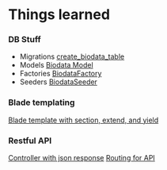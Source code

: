 # Things learned

### DB Stuff
- Migrations
[create_biodata_table](../laravel/hacktiv_bri/database/migrations/2024_02_12_020447_create_biodata_table.php)
- Models
[Biodata Model](../laravel/hacktiv_bri/app/Models/Biodata.php)
- Factories
[BiodataFactory](../laravel/hacktiv_bri/database/factories/BiodataFactory.php)
- Seeders
[BiodataSeeder](../laravel/hacktiv_bri/database/seeders/BiodataSeeder.php)

### Blade templating
[Blade template with section, extend, and yield](../laravel/hacktiv_bri/resources/views/biodata)

### Restful API
[Controller with json response](../laravel/hacktiv_bri/app/Http/Controllers/Api/BiodataApiController.php)
[Routing for API](../laravel/hacktiv_bri/routes/api.php)